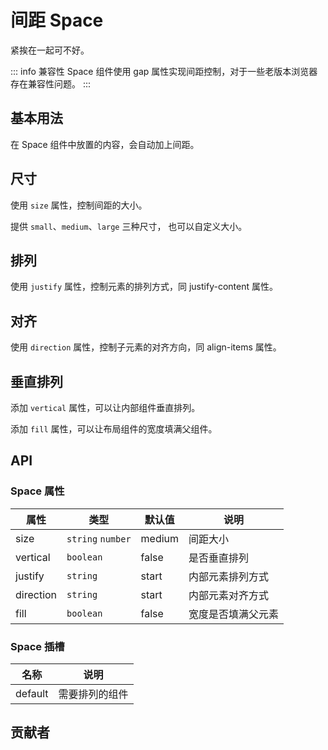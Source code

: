 # 间距 Space
紧挨在一起可不好。

::: info 兼容性
Space 组件使用 <q-link href=https://developer.mozilla.org/zh-CN/docs/Web/CSS/gap>gap</q-link> 属性实现间距控制，对于一些老版本浏览器存在兼容性问题。
:::


## 基本用法
在 Space 组件中放置的内容，会自动加上间距。
<demo src="./src/space/basic.vue"/>


## 尺寸
使用 `size` 属性，控制间距的大小。

提供 `small`、`medium`、`large` 三种尺寸， 也可以自定义大小。
<demo src="./src/space/size.vue"/>


## 排列
使用 `justify` 属性，控制元素的排列方式，同 <q-link href=https://developer.mozilla.org/zh-CN/docs/Web/CSS/justify-content>justify-content</q-link> 属性。
<demo src="./src/space/justify.vue"/>


## 对齐
使用 `direction` 属性，控制子元素的对齐方向，同 <q-link href=https://developer.mozilla.org/zh-CN/docs/Web/CSS/align-items>align-items</q-link> 属性。
<demo src="./src/space/direction.vue"/>


## 垂直排列
添加 `vertical` 属性，可以让内部组件垂直排列。

添加 `fill` 属性，可以让布局组件的宽度填满父组件。
<demo src="./src/space/vertical.vue"/>


## API

### Space 属性
| 属性 | 类型 | 默认值 | 说明 |
| --- | --- | --- | --- |
| size | `string` `number` | medium | 间距大小 |
| vertical | `boolean` | false | 是否垂直排列 |
| justify | `string` | start | 内部元素排列方式 |
| direction | `string` | start | 内部元素对齐方式 |
| fill | `boolean` | false | 宽度是否填满父元素 |

### Space 插槽
| 名称 | 说明 |
| --- | --- |
| default | 需要排列的组件 |


## 贡献者
<member></member>